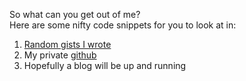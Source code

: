 <!--
.. title: Blog or Gist ?
.. slug: blog-or-gist
.. date: 2018-01-23 15:53:46 UTC+02:00
.. tags:
.. category:
.. link:
.. description:
.. type: text
-->

So what can you get out of me?  
Here are some nifty code snippets for you to look at in:    
1. [Random gists I wrote](https://gist.github.ibm.com/Tal-Kachman)  
3. My private [github](https://github.com/TalKachman)  
2. Hopefully a blog will be up and running
